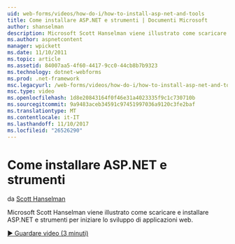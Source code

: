 ```yaml
---
uid: web-forms/videos/how-do-i/how-to-install-asp-net-and-tools
title: Come installare ASP.NET e strumenti | Documenti Microsoft
author: shanselman
description: Microsoft Scott Hanselman viene illustrato come scaricare e installare ASP.NET e strumenti per iniziare lo sviluppo di applicazioni web.
ms.author: aspnetcontent
manager: wpickett
ms.date: 11/10/2011
ms.topic: article
ms.assetid: 84007aa5-4f60-4417-9cc0-44cb8b7b9323
ms.technology: dotnet-webforms
ms.prod: .net-framework
msc.legacyurl: /web-forms/videos/how-do-i/how-to-install-asp-net-and-tools
msc.type: video
ms.openlocfilehash: 1d8e20843164f0f46e31a4023335f9c1c730710b
ms.sourcegitcommit: 9a9483aceb34591c97451997036a9120c3fe2baf
ms.translationtype: MT
ms.contentlocale: it-IT
ms.lasthandoff: 11/10/2017
ms.locfileid: "26526290"
---
```

<a name="how-to-install-aspnet-and-tools"></a>Come installare ASP.NET e strumenti
====================
da [Scott Hanselman](https://github.com/shanselman)

Microsoft Scott Hanselman viene illustrato come scaricare e installare ASP.NET e strumenti per iniziare lo sviluppo di applicazioni web.

[&#9654; Guardare video (3 minuti)](https://channel9.msdn.com/Blogs/ASP-NET-Site-Videos/how-to-install-asp-net-and-tools)
